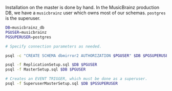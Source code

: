 Installation on the master is done by hand. In the MusicBrainz production DB,
we have a `musicbrainz` user which owns most of our schemas. `postgres` is
the superuser.

```sh
DB=musicbrainz_db
PGUSER=musicbrainz
PGSUPERUSER=postgres

# Specify connection parameters as needed.

psql -c "CREATE SCHEMA dbmirror2 AUTHORIZATION $PGUSER" $DB $PGSUPERUSER

psql -f ReplicationSetup.sql $DB $PGUSER
psql -f MasterSetup.sql $DB $PGUSER

# Creates an EVENT TRIGGER, which must be done as a superuser.
psql -f SuperuserMasterSetup.sql $DB $PGSUPERUSER
```
